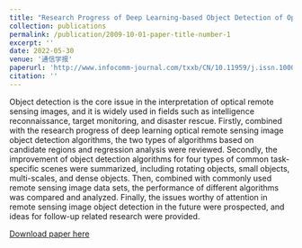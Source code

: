 ```yaml
---
title: "Research Progress of Deep Learning-based Object Detection of Optical Remote Sensing Image"
collection: publications
permalink: /publication/2009-10-01-paper-title-number-1
excerpt: '' 
date: 2022-05-30
venue: '通信学报'
paperurl: 'http://www.infocomm-journal.com/txxb/CN/10.11959/j.issn.1000-436x.2022071'
citation: ''
---
```

Object detection is the core issue in the interpretation of optical remote sensing images, and it is widely used in fields such as intelligence reconnaissance, target monitoring, and disaster rescue. Firstly, combined with the research progress of deep learning optical remote sensing image object detection algorithms, the two types of algorithms based on candidate regions and regression analysis were reviewed. Secondly, the improvement of object detection algorithms for four types of common task-specific scenes were summarized, including rotating objects, small objects, multi-scales, and dense objects. Then, combined with commonly used remote sensing image data sets, the performance of different algorithms was compared and analyzed. Finally, the issues worthy of attention in remote sensing image object detection in the future were prospected, and ideas for follow-up related research were provided.

[Download paper here](http://www.infocomm-journal.com/txxb/CN/10.11959/j.issn.1000-436x.2022071)
